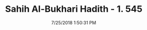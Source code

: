 ---
title        : "Sahih Al-Bukhari Hadith - 1. 545"
date         : 7/25/2018 1:50:31 PM
draft        : false
type         : "hadith"
layout       : "hadith"
BookCode     : "SHB"
VolumeNumber : "1"
HadithNumber : "545"
categories  :  ["Prayer Times-Being overwhelmed by sleep before 'Isha'"]
tags  :  ["Ibn Juraij from Nafi"]
---